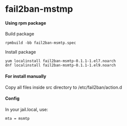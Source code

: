 # fail2ban-mstmp

#### Using rpm package
Build package  
```
rpmbuild -bb fail2ban-msmtp.spec
```

Install package
```
yum localinstall fail2ban-msmtp-0.1.1-1.el7.noarch
dnf localinstall fail2ban-msmtp-0.1.1-1.el9.noarch
```

#### For install manually
Copy all files inside src directory to /etc/fail2ban/action.d  

#### Config
In your jail.local, use:
```
mta = msmtp
```
